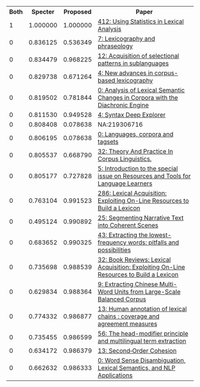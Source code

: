 <html><table><tr>
<th>Both</th>
<th>Specter</th>
<th>Proposed</th>
<th>Paper</th>
</tr>
<tr>
<td>1</td>
<td>1.000000</td>
<td>1.000000</td>
<td><a href="https://www.semanticscholar.org/paper/ccd5898c79f90c25e24222410d5613edfd007985">412: Using Statistics in Lexical Analysis</a></td>
</tr>
<tr>
<td>0</td>
<td>0.836125</td>
<td>0.536349</td>
<td><a href="https://www.semanticscholar.org/paper/8fed0b0d1bd04b368c9c278ae0af46f9ce8609e6">7: Lexicography and phraseology</a></td>
</tr>
<tr>
<td>0</td>
<td>0.834479</td>
<td>0.968225</td>
<td><a href="https://www.semanticscholar.org/paper/bbca172c218e8a3904ad99e259b755cb4b24a9d7">12: Acquisition of selectional patterns in sublanguages</a></td>
</tr>
<tr>
<td>0</td>
<td>0.829738</td>
<td>0.671264</td>
<td><a href="https://www.semanticscholar.org/paper/aa8ab41359f60a972cd02f4515840904b56571fd">4: New advances in corpus-based lexicography</a></td>
</tr>
<tr>
<td>0</td>
<td>0.819502</td>
<td>0.781844</td>
<td><a href="https://www.semanticscholar.org/paper/8ee7c55f8f10e416c1d9badfe68b9957e666b6c9">0: Analysis of Lexical Semantic Changes in Corpora with the Diachronic Engine</a></td>
</tr>
<tr>
<td>0</td>
<td>0.811530</td>
<td>0.949528</td>
<td><a href="https://www.semanticscholar.org/paper/8d21815011b9eb9891b11dcf607f68f32233ac2c">4: Syntax Deep Explorer</a></td>
</tr>
<tr>
<td>0</td>
<td>0.808408</td>
<td>0.078638</td>
<td>NA:219306716</td>
</tr>
<tr>
<td>0</td>
<td>0.806195</td>
<td>0.078638</td>
<td><a href="https://www.semanticscholar.org/paper/0fedb3f1c67f07e664dffc773aba6419d0bcfac4">0: Languages, corpora and tagsets</a></td>
</tr>
<tr>
<td>0</td>
<td>0.805537</td>
<td>0.668790</td>
<td><a href="https://www.semanticscholar.org/paper/8a2515f8750ae97c9bdbe67b69cbeb9992df7925">32: Theory And Practice In Corpus Linguistics.</a></td>
</tr>
<tr>
<td>0</td>
<td>0.805177</td>
<td>0.727828</td>
<td><a href="https://www.semanticscholar.org/paper/f108f8738d33a70491e0b3eb4c88efe74b365756">5: Introduction to the special issue on Resources and Tools for Language Learners</a></td>
</tr>
<tr>
<td>0</td>
<td>0.763104</td>
<td>0.991523</td>
<td><a href="https://www.semanticscholar.org/paper/6a7d1669748c30ef108d7874edaf4c8cac73a01c">286: Lexical Acquisition: Exploiting On-Line Resources to Build a Lexicon</a></td>
</tr>
<tr>
<td>0</td>
<td>0.495124</td>
<td>0.990892</td>
<td><a href="https://www.semanticscholar.org/paper/a899b38792b5393ccff0dd81286327670806304c">25: Segmenting Narrative Text into Coherent Scenes</a></td>
</tr>
<tr>
<td>0</td>
<td>0.683652</td>
<td>0.990325</td>
<td><a href="https://www.semanticscholar.org/paper/886dffd5b9d41c77365fb3893dd05f2067862d13">43: Extracting the lowest-frequency words: pitfalls and possibilities</a></td>
</tr>
<tr>
<td>0</td>
<td>0.735698</td>
<td>0.988539</td>
<td><a href="https://www.semanticscholar.org/paper/861b3221210458fb33e4e6c742ca29a6ece38085">32: Book Reviews: Lexical Acquisition: Exploiting On-Line Resources to Build a Lexicon</a></td>
</tr>
<tr>
<td>0</td>
<td>0.629834</td>
<td>0.988364</td>
<td><a href="https://www.semanticscholar.org/paper/46c533f3fc71e1abc7ad3f380a4b73d8354db7d4">9: Extracting Chinese Multi-Word Units from Large-Scale Balanced Corpus</a></td>
</tr>
<tr>
<td>0</td>
<td>0.774332</td>
<td>0.986877</td>
<td><a href="https://www.semanticscholar.org/paper/b1fc0f34bf3f6d596cf2167922391ee5c3eac6f3">13: Human annotation of lexical chains : coverage and agreement measures</a></td>
</tr>
<tr>
<td>0</td>
<td>0.735455</td>
<td>0.986599</td>
<td><a href="https://www.semanticscholar.org/paper/d829d51e8ba44780d658e1fe2acc550458b945de">56: The head-modifier principle and multilingual term extraction</a></td>
</tr>
<tr>
<td>0</td>
<td>0.634172</td>
<td>0.986379</td>
<td><a href="https://www.semanticscholar.org/paper/a8e483efb3f0bf48d849f6f312f810b58a88d2e3">13: Second‐Order Cohesion</a></td>
</tr>
<tr>
<td>0</td>
<td>0.662632</td>
<td>0.986333</td>
<td><a href="https://www.semanticscholar.org/paper/165a34c6fe45ec19023d1c59ff639d388c469383">0: Word Sense Disambiguation, Lexical Semantics, and NLP Applications</a></td>
</tr>
</table></html>
